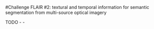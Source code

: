 #Challenge FLAIR #2: textural and temporal information for semantic segmentation from multi-source optical imagery

TODO - -
<!---
 **Baseline du deuxième challenge IA de l'IGN, FLAIR #2 - Multimodalité Sentinel 2 / Ortho**

 Le but de ce challenge est d'utiliser plusieurs types d'image satellites en entrée pour tirer le meilleur de chacun. On utilise des piles temporelles d'images Sentinel 2 et les images ortho. 

 ## U-TAE

 L'architecture utilisée ici a été développée par Vivien Sainte Fare Garnot. Appelée U-TAE, pour U-Net with Temporal Attention Encoder (https://arxiv.org/pdf/2107.07933.pdf), elle a initialement été utilisée pour la segmentation de parcelles agricoles à partir de piles temporelles Sentinel 2. Ici nous l'utilisons pour la segmentation sémantique à grande échelle. Le code original est disponible ici : https://github.com/VSainteuf/utae-paps. 

 <figure style="text-align:center">
  <img
  src="images/utae.png"
  alt="architecture de l'utae">
  <figcaption>Architecture de l'U-TAE</figcaption>
</figure>
-->
